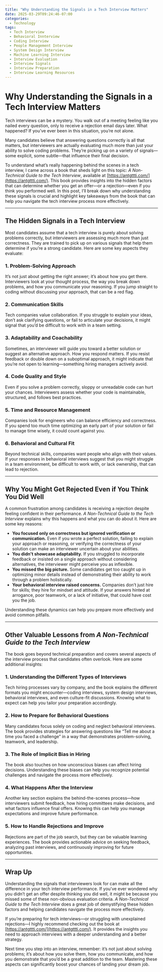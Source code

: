 ```yaml
---
title: "Why Understanding the Signals in a Tech Interview Matters"
date: 2025-03-29T09:24:46-07:00
categories:
  - Technology
tags:
  - Tech Interview
  - Behavioral Innterview
  - Coding Interview
  - People Management Interview
  - System Design Interview
  - Machine Learning Interview
  - Interview Evaluation
  - Interview Signals
  - Interview Preparation
  - Interview Learning Resources
---
```


# Why Understanding the Signals in a Tech Interview Matters

Tech interviews can be a mystery. You walk out of a meeting feeling like you nailed every question, only to receive a rejection email days later. What happened? If you’ve ever been in this situation, you’re not alone.

Many candidates believe that answering questions correctly is all that matters, but interviewers are actually evaluating much more than just your ability to solve coding problems. They’re picking up on a variety of signals—some explicit, some subtle—that influence their final decision.

To understand what’s really happening behind the scenes in a tech interview, I came across a book that sheds light on this topic: *A Non-Technical Guide to the Tech Interview*, available at [https://antgttti.com/](https://antgttti.com/). This book provides insights into the hidden factors that can determine whether you get an offer—or a rejection—even if you think you performed well. In this post, I’ll break down why understanding these signals is crucial and highlight key takeaways from the book that can help you navigate the tech interview process more effectively.

---

## The Hidden Signals in a Tech Interview

Most candidates assume that a tech interview is purely about solving problems correctly, but interviewers are assessing much more than just correctness. They are trained to pick up on various signals that help them determine if you’re a strong candidate. Here are some key aspects they evaluate:

### 1. Problem-Solving Approach
It’s not just about getting the right answer; it’s about how you get there. Interviewers look at your thought process, the way you break down problems, and how you communicate your reasoning. If you jump straight to coding without discussing your approach, that can be a red flag.

### 2. Communication Skills
Tech companies value collaboration. If you struggle to explain your ideas, don’t ask clarifying questions, or fail to articulate your decisions, it might signal that you’d be difficult to work with in a team setting.

### 3. Adaptability and Coachability
Sometimes, an interviewer will guide you toward a better solution or suggest an alternative approach. How you respond matters. If you resist feedback or double down on a suboptimal approach, it might indicate that you’re not open to learning—something hiring managers actively avoid.

### 4. Code Quality and Style
Even if you solve a problem correctly, sloppy or unreadable code can hurt your chances. Interviewers assess whether your code is maintainable, structured, and follows best practices.

### 5. Time and Resource Management
Companies look for engineers who can balance efficiency and correctness. If you spend too much time optimizing an early part of your solution or fail to manage time wisely, it could count against you.

### 6. Behavioral and Cultural Fit
Beyond technical skills, companies want people who align with their values. If your responses in behavioral interviews suggest that you might struggle in a team environment, be difficult to work with, or lack ownership, that can lead to rejection.

---

<script async src="https://pagead2.googlesyndication.com/pagead/js/adsbygoogle.js"></script>
<!-- cpa -->
<ins class="adsbygoogle"
     style="display:block"
     data-ad-client="ca-pub-2843564932689995"
     data-ad-slot="3526097725"
     data-ad-format="auto"
     data-full-width-responsive="true"></ins>
<script>
     (adsbygoogle = window.adsbygoogle || []).push({});
</script>

## Why You Might Get Rejected Even if You Think You Did Well

A common frustration among candidates is receiving a rejection despite feeling confident in their performance. *A Non-Technical Guide to the Tech Interview* explains why this happens and what you can do about it. Here are some key reasons:

- **You focused only on correctness but ignored verification or communication.** Even if you wrote a perfect solution, failing to explain your approach or reasoning, or verifying the correctness of your solution can make an interviewer uncertain about your abilities.
- **You didn't showcase adaptability.** If you struggled to incorporate feedback or insisted on a single approach without considering alternatives, the interviewer might perceive you as inflexible.
- **You missed the big picture.** Some candidates get too caught up in optimizing minor details instead of demonstrating their ability to work through a problem holistically.
- **Your behavioral interview raised concerns.** Companies don’t just hire for skills; they hire for mindset and attitude. If your answers hinted at arrogance, poor teamwork, or a lack of initiative, that could have cost you the job.

Understanding these dynamics can help you prepare more effectively and avoid common pitfalls.

---

## Other Valuable Lessons from *A Non-Technical Guide to the Tech Interview*

The book goes beyond technical preparation and covers several aspects of the interview process that candidates often overlook. Here are some additional insights:

### 1. Understanding the Different Types of Interviews
Tech hiring processes vary by company, and the book explains the different formats you might encounter—coding interviews, system design interviews, behavioral interviews, and even culture-fit discussions. Knowing what to expect can help you tailor your preparation accordingly.

### 2. How to Prepare for Behavioral Questions
Many candidates focus solely on coding and neglect behavioral interviews. The book provides strategies for answering questions like “Tell me about a time you faced a challenge” in a way that demonstrates problem-solving, teamwork, and leadership.

### 3. The Role of Implicit Bias in Hiring
The book also touches on how unconscious biases can affect hiring decisions. Understanding these biases can help you recognize potential challenges and navigate the process more effectively.

### 4. What Happens After the Interview
Another key section explains the behind-the-scenes process—how interviewers submit feedback, how hiring committees make decisions, and what factors influence final offers. Knowing this can help you manage expectations and improve future performance.

### 5. How to Handle Rejections and Improve
Rejections are part of the job search, but they can be valuable learning experiences. The book provides actionable advice on seeking feedback, analyzing past interviews, and continuously improving for future opportunities.

---

## Wrap Up

Understanding the signals that interviewers look for can make all the difference in your tech interview performance. If you’ve ever wondered why you didn’t get an offer despite thinking you did well, it might be because you missed some of these non-obvious evaluation criteria. *A Non-Technical Guide to the Tech Interview* does a great job of demystifying these hidden factors and helping candidates navigate the process more effectively.

If you’re preparing for tech interviews—or struggling with unexplained rejections—I highly recommend checking out the book at [https://antgttti.com/](https://antgttti.com/). It provides the insights you need to approach interviews with a deeper understanding and a better strategy.

Next time you step into an interview, remember: it’s not just about solving problems; it’s about how you solve them, how you communicate, and how you demonstrate that you’d be a great addition to the team. Mastering these aspects can significantly boost your chances of landing your dream job.

